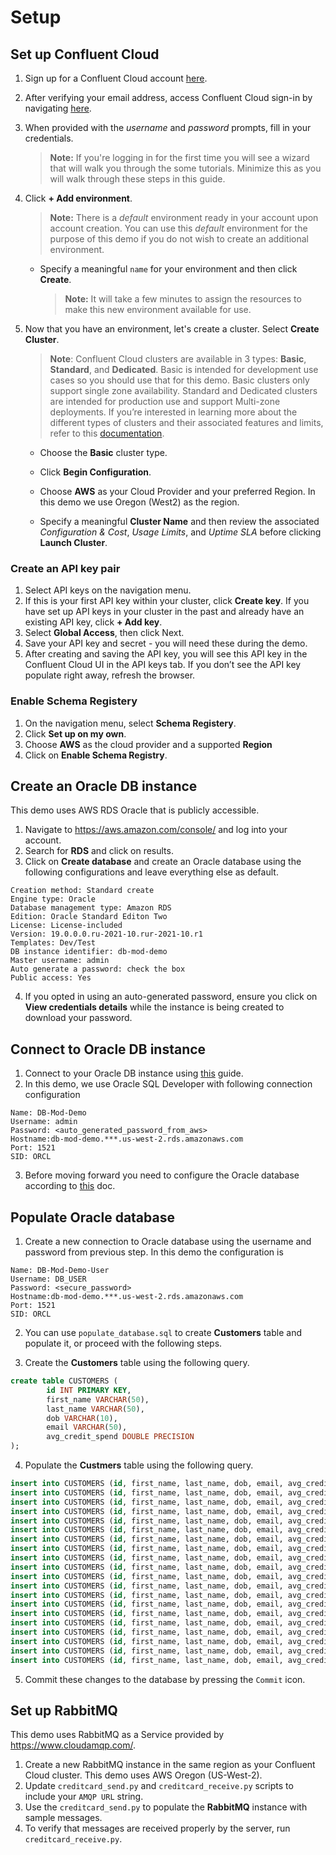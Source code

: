 # Setup

## Set up Confluent Cloud
1. Sign up for a Confluent Cloud account [here](https://www.confluent.io/get-started/).
2. After verifying your email address, access Confluent Cloud sign-in by navigating [here](https://confluent.cloud).
3. When provided with the *username* and *password* prompts, fill in your credentials.
    > **Note:** If you're logging in for the first time you will see a wizard that will walk you through the some tutorials. Minimize this as you will walk through these steps in this guide.

4. Click **+ Add environment**.
    > **Note:** There is a *default* environment ready in your account upon account creation. You can use this *default* environment for the purpose of this demo if you do not wish to create an additional environment.

    * Specify a meaningful `name` for your environment and then click **Create**.
        > **Note:** It will take a few minutes to assign the resources to make this new environment available for use.

5. Now that you have an environment, let's create a cluster. Select **Create Cluster**.
    > **Note**: Confluent Cloud clusters are available in 3 types: **Basic**, **Standard**, and **Dedicated**. Basic is intended for development use cases so you should use that for this demo. Basic clusters only support single zone availability. Standard and Dedicated clusters are intended for production use and support Multi-zone deployments. If you’re interested in learning more about the different types of clusters and their associated features and limits, refer to this [documentation](https://docs.confluent.io/current/cloud/clusters/cluster-types.html).

    * Choose the **Basic** cluster type.

    * Click **Begin Configuration**.

    * Choose **AWS** as your Cloud Provider and your preferred Region. In this demo we use Oregon (West2) as the region. 

    * Specify a meaningful **Cluster Name** and then review the associated *Configuration & Cost*, *Usage Limits*, and *Uptime SLA* before clicking **Launch Cluster**.

### Create an API key pair

1. Select API keys on the navigation menu.
1. If this is your first API key within your cluster, click **Create key**. If you have set up API keys in your cluster in the past and already have an existing API key, click **+ Add key**.
1. Select **Global Access**, then click Next.
1. Save your API key and secret - you will need these during the demo.
1. After creating and saving the API key, you will see this API key in the Confluent Cloud UI in the API keys tab. If you don’t see the API key populate right away, refresh the browser.

### Enable Schema Registery
1. On the navigation menu, select **Schema Registery**.
1. Click **Set up on my own**.
1. Choose **AWS** as the cloud provider and a supported **Region**
1. Click on **Enable Schema Registry**. 

## Create an Oracle DB instance
This demo uses AWS RDS Oracle that is publicly accessible. 
1. Navigate to https://aws.amazon.com/console/ and log into your account. 
2. Search for **RDS** and click on results. 
3. Click on **Create database** and create an Oracle database using the following configurations and leave everything else as default. 
```
Creation method: Standard create
Engine type: Oracle
Database management type: Amazon RDS
Edition: Oracle Standard Editon Two
License: License-included
Version: 19.0.0.0.ru-2021-10.rur-2021-10.r1
Templates: Dev/Test
DB instance identifier: db-mod-demo
Master username: admin
Auto generate a password: check the box
Public access: Yes
```
4. If you opted in using an auto-generated password, ensure you click on **View credentials details** while the instance is being created to download your password. 

## Connect to Oracle DB instance
1. Connect to your Oracle DB instance using [this](https://docs.aws.amazon.com/AmazonRDS/latest/UserGuide/USER_ConnectToOracleInstance.html) guide. 
2. In this demo, we use Oracle SQL Developer with following connection configuration
```
Name: DB-Mod-Demo
Username: admin
Password: <auto_generated_password_from_aws>
Hostname:db-mod-demo.***.us-west-2.rds.amazonaws.com
Port: 1521
SID: ORCL
``` 
3. Before moving forward you need to configure the Oracle database according to [this](https://docs.confluent.io/kafka-connect-oracle-cdc/current/prereqs-validation.html#oracle-database-prerequisites) doc. 

## Populate Oracle database
1. Create a new connection to Oracle database using the username and password from previous step. In this demo the configuration is
```
Name: DB-Mod-Demo-User
Username: DB_USER
Password: <secure_password>
Hostname:db-mod-demo.***.us-west-2.rds.amazonaws.com
Port: 1521
SID: ORCL
```
2. You can use `populate_database.sql` to create **Customers** table and populate it, or proceed with the following steps. 

3. Create the **Customers** table using the following query.
```SQL
create table CUSTOMERS (
        id INT PRIMARY KEY,
        first_name VARCHAR(50),
        last_name VARCHAR(50),
        dob VARCHAR(10),
        email VARCHAR(50),
        avg_credit_spend DOUBLE PRECISION
);
```
4. Populate the **Custmers** table using the following query. 
```SQL
insert into CUSTOMERS (id, first_name, last_name, dob, email, avg_credit_spend) values (1, 'Rica', 'Blaisdell', '1958-04-23', 'rblaisdell0@rambler.ru', 2000);
insert into CUSTOMERS (id, first_name, last_name, dob, email, avg_credit_spend) values (2, 'Ruthie', 'Brockherst', '1971-07-17', 'rbrockherst1@ow.ly', 3000);
insert into CUSTOMERS (id, first_name, last_name, dob, email, avg_credit_spend) values (3, 'Mariejeanne', 'Cocci', '1961-02-13', 'mcocci2@techcrunch.com', 4000);
insert into CUSTOMERS (id, first_name, last_name, dob, email, avg_credit_spend) values (4, 'Hashim', 'Rumke', '1953-04-08', 'hrumke3@sohu.com',  5000);
insert into CUSTOMERS (id, first_name, last_name, dob, email, avg_credit_spend) values (5, 'Hansiain', 'Coda', '1974-04-14', 'hcoda4@senate.gov', 6000);
insert into CUSTOMERS (id, first_name, last_name, dob, email, avg_credit_spend) values (6, 'Robinet', 'Leheude', '1993-08-02', 'rleheude5@reddit.com', 7000);
insert into CUSTOMERS (id, first_name, last_name, dob, email, avg_credit_spend) values (7, 'Fay', 'Huc', '1953-05-13', 'fhuc6@quantcast.com', 8000.00);
insert into CUSTOMERS (id, first_name, last_name, dob, email, avg_credit_spend) values (8, 'Patti', 'Rosten', '1984-05-09', 'prosten7@ihg.com', 9000.00);
insert into CUSTOMERS (id, first_name, last_name, dob, email, avg_credit_spend) values (9, 'Even', 'Tinham', '1987-12-20', 'etinham8@facebook.com', 2400.00);
insert into CUSTOMERS (id, first_name, last_name, dob, email, avg_credit_spend) values (10, 'Brena', 'Tollerton', '1990-08-28', 'btollerton9@furl.net', 3600.00);
insert into CUSTOMERS (id, first_name, last_name, dob, email, avg_credit_spend) values (11, 'Alexandro', 'Peeke-Vout', '1974-09-19', 'apeekevouta@freewebs.com', 4400.00);
insert into CUSTOMERS (id, first_name, last_name, dob, email, avg_credit_spend) values (12, 'Sheryl', 'Hackwell', '1970-12-30', 'shackwellb@paginegialle.it', 5600.00);
insert into CUSTOMERS (id, first_name, last_name, dob, email, avg_credit_spend) values (13, 'Laney', 'Toopin', '1995-11-17', 'ltoopinc@icio.us', 6400.00);
insert into CUSTOMERS (id, first_name, last_name, dob, email, avg_credit_spend) values (14, 'Isabelita', 'Talboy', '1986-12-27', 'italboyd@imageshack.us', 7600.00);
insert into CUSTOMERS (id, first_name, last_name, dob, email, avg_credit_spend) values (15, 'Rodrique', 'Silverton', '1952-06-12', 'rsilvertone@umn.edu', 8400.00);
insert into CUSTOMERS (id, first_name, last_name, dob, email, avg_credit_spend) values (16, 'Clair', 'Vardy', '1962-03-10', 'cvardyf@reverbnation.com', 9600.00);
insert into CUSTOMERS (id, first_name, last_name, dob, email, avg_credit_spend) values (17, 'Brianna', 'Paradise', '1965-11-24', 'bparadiseg@nifty.com', 10400.00);
insert into CUSTOMERS (id, first_name, last_name, dob, email, avg_credit_spend) values (18, 'Waldon', 'Keddey', '1966-05-07', 'wkeddeyh@weather.com', 11600.00);
insert into CUSTOMERS (id, first_name, last_name, dob, email, avg_credit_spend) values (19, 'Josiah', 'Brockett', '1980-09-11', 'jbrocketti@com.com', 12000.00);
insert into CUSTOMERS (id, first_name, last_name, dob, email, avg_credit_spend) values (20, 'Anselma', 'Rook', '1982-06-22', 'arookj@europa.eu', 12400.00);
```

5. Commit these changes to the database by pressing the `Commit` icon.

## Set up RabbitMQ
This demo uses RabbitMQ as a Service provided by https://www.cloudamqp.com/. 
1. Create a new RabbitMQ instance in the same region as your Confluent Cloud cluster. This demo uses AWS Oregon (US-West-2).
2. Update `creditcard_send.py` and `creditcard_receive.py` scripts to include your `AMQP URL` string.
3. Use the `creditcard_send.py` to populate the **RabbitMQ** instance with sample messages. 
4. To verify that messages are received properly by the server, run `creditcard_receive.py`. 